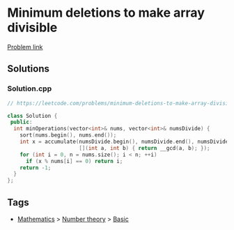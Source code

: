 # Minimum deletions to make array divisible

[Problem link](https://leetcode.com/problems/minimum-deletions-to-make-array-divisible)

## Solutions


### Solution.cpp
```cpp
// https://leetcode.com/problems/minimum-deletions-to-make-array-divisible

class Solution {
 public:
  int minOperations(vector<int>& nums, vector<int>& numsDivide) {
    sort(nums.begin(), nums.end());
    int x = accumulate(numsDivide.begin(), numsDivide.end(), numsDivide[0],
                       [](int a, int b) { return __gcd(a, b); });
    for (int i = 0, n = nums.size(); i < n; ++i)
      if (x % nums[i] == 0) return i;
    return -1;
  }
};
```
## Tags

* [Mathematics](/README.md#Mathematics) > [Number theory](/README.md#Mathematics-Number_theory) > [Basic](/README.md#Mathematics-Number_theory-Basic)
